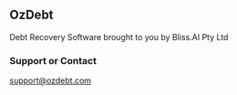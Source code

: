 ## OzDebt

Debt Recovery Software brought to you by Bliss.AI Pty Ltd

### Support or Contact

support@ozdebt.com
